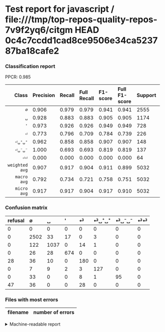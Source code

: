# Test report for javascript / file:///tmp/top-repos-quality-repos-7v9f2yq6/citgm HEAD 0c4c7ccdd1cad8ce9506e34ca523787ba18cafe2

### Classification report

PPCR: 0.985

| Class | Precision | Recall | Full Recall | F1-score | Full F1-score | Support | Full Support | PPCR |
|------:|:----------|:-------|:------------|:---------|:---------|:--------|:-------------|:-----|
| `∅` | 0.906| 0.979| 0.979| 0.941| 0.941| 2555| 2555| 1.000 |
| `␣` | 0.928| 0.883| 0.883| 0.905| 0.905| 1174| 1174| 1.000 |
| `'` | 0.973| 0.926| 0.926| 0.949| 0.949| 728| 728| 1.000 |
| `⏎` | 0.773| 0.796| 0.709| 0.784| 0.739| 226| 254| 0.890 |
| `⏎␣⁺␣⁺` | 0.962| 0.858| 0.858| 0.907| 0.907| 148| 148| 1.000 |
| `⏎␣⁻␣⁻` | 1.000| 0.693| 0.693| 0.819| 0.819| 137| 137| 1.000 |
| `⏎⏎` | 0.000| 0.000| 0.000| 0.000| 0.000| 64| 111| 0.577 |
| `weighted avg` | 0.907| 0.917| 0.904| 0.911| 0.899| 5032| 5107| 0.985 |
| `macro avg` | 0.792| 0.734| 0.721| 0.758| 0.751| 5032| 5107| 0.985 |
| `micro avg` | 0.917| 0.917| 0.904| 0.917| 0.910| 5032| 5107| 0.985 |

### Confusion matrix

|refusal|  ∅| ␣| '| ⏎| ⏎␣⁺␣⁺| ⏎␣⁻␣⁻| ⏎⏎| 
|:---|:---|:---|:---|:---|:---|:---|:---|
|0 |0 |0 |0 |0 |0 |0 |0 |
|0 |2502 |33 |17 |0 |3 |0 |0 |
|0 |122 |1037 |0 |14 |1 |0 |0 |
|0 |26 |28 |674 |0 |0 |0 |0 |
|28 |36 |10 |0 |180 |0 |0 |0 |
|0 |7 |9 |2 |3 |127 |0 |0 |
|0 |33 |0 |0 |8 |1 |95 |0 |
|47 |36 |0 |0 |28 |0 |0 |0 |

### Files with most errors

| filename | number of errors|
|:----:|:-----|

<details>
    <summary>Machine-readable report</summary>
```json
{
  "cl_report": {"\u0027": {"f1-score": 0.9486277269528501, "precision": 0.9725829725829725, "recall": 0.9258241758241759, "support": 728}, "macro avg": {"f1-score": 0.7579233686700121, "precision": 0.7916401823881652, "recall": 0.7337692026158293, "support": 5032}, "micro avg": {"f1-score": 0.9171303656597775, "precision": 0.9171303656597775, "recall": 0.9171303656597775, "support": 5032}, "weighted avg": {"f1-score": 0.9105136417304988, "precision": 0.9074781666208491, "recall": 0.9171303656597775, "support": 5032}, "\u2205": {"f1-score": 0.941132217415836, "precision": 0.9058653149891384, "recall": 0.9792563600782779, "support": 2555}, "\u23ce": {"f1-score": 0.7843137254901962, "precision": 0.7725321888412017, "recall": 0.7964601769911505, "support": 226}, "\u23ce\u23ce": {"f1-score": 0.0, "precision": 0.0, "recall": 0.0, "support": 64}, "\u23ce\u2423\u207a\u2423\u207a": {"f1-score": 0.9071428571428571, "precision": 0.9621212121212122, "recall": 0.8581081081081081, "support": 148}, "\u23ce\u2423\u207b\u2423\u207b": {"f1-score": 0.8189655172413793, "precision": 1.0, "recall": 0.6934306569343066, "support": 137}, "\u2423": {"f1-score": 0.9052815364469664, "precision": 0.928379588182632, "recall": 0.883304940374787, "support": 1174}},
  "cl_report_full": {"\u0027": {"f1-score": 0.9486277269528501, "precision": 0.9725829725829725, "recall": 0.9258241758241759, "support": 728}, "macro avg": {"f1-score": 0.7514813668179366, "precision": 0.7916401823881652, "recall": 0.7212265226632129, "support": 5107}, "micro avg": {"f1-score": 0.9103461879869811, "precision": 0.9171303656597775, "recall": 0.9036616408850597, "support": 5107}, "weighted avg": {"f1-score": 0.899199441983279, "precision": 0.8983867310992102, "recall": 0.9036616408850597, "support": 5107}, "\u2205": {"f1-score": 0.941132217415836, "precision": 0.9058653149891384, "recall": 0.9792563600782779, "support": 2555}, "\u23ce": {"f1-score": 0.7392197125256673, "precision": 0.7725321888412017, "recall": 0.7086614173228346, "support": 254}, "\u23ce\u23ce": {"f1-score": 0.0, "precision": 0.0, "recall": 0.0, "support": 111}, "\u23ce\u2423\u207a\u2423\u207a": {"f1-score": 0.9071428571428571, "precision": 0.9621212121212122, "recall": 0.8581081081081081, "support": 148}, "\u23ce\u2423\u207b\u2423\u207b": {"f1-score": 0.8189655172413793, "precision": 1.0, "recall": 0.6934306569343066, "support": 137}, "\u2423": {"f1-score": 0.9052815364469664, "precision": 0.928379588182632, "recall": 0.883304940374787, "support": 1174}},
  "ppcr": 0.9853142745251615
}
```
</details>
